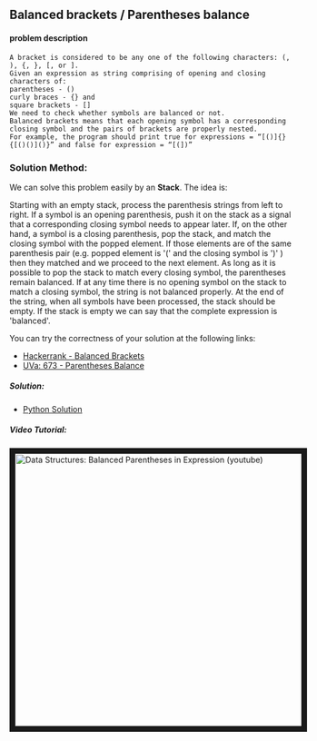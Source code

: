 ## Balanced brackets / Parentheses balance

#### problem description

```
A bracket is considered to be any one of the following characters: (, ), {, }, [, or ].
Given an expression as string comprising of opening and closing characters of:
parentheses - ()
curly braces - {} and
square brackets - []
We need to check whether symbols are balanced or not.
Balanced brackets means that each opening symbol has a corresponding closing symbol and the pairs of brackets are properly nested.
For example, the program should print true for expressions = “[()]{}{[()()]()}” and false for expression = “[(])”
```

### Solution Method:
We can solve this problem easily by an **Stack**. The idea is:

Starting with an empty stack, process the parenthesis strings from left to right. If a symbol is an opening parenthesis, push it on the stack as a signal that a corresponding closing symbol needs to appear later. If, on the other hand, a symbol is a closing parenthesis, pop the stack, and match the closing symbol with the popped element. If those elements are of the same parenthesis pair (e.g. popped element is '(' and the closing symbol is ')' ) then they matched and we proceed to the next element. As long as it is possible to pop the stack to match every closing symbol, the parentheses remain balanced. If at any time there is no opening symbol on the stack to match a closing symbol, the string is not balanced properly. At the end of the string, when all symbols have been processed, the stack should be empty. If the stack is empty we can say that the complete expression is 'balanced'.

You can try the correctness of your solution at the following links:
- [Hackerrank - Balanced Brackets](https://www.hackerrank.com/challenges/ctci-balanced-brackets)
- [UVa: 673 - Parentheses Balance](https://uva.onlinejudge.org/index.php?option=com_onlinejudge&Itemid=8&page=show_problem&problem=614)

##### Solution:
- [Python Solution](/python-solution)

##### Video Tutorial:
<a href="http://www.youtube.com/watch?feature=player_embedded&v=IhJGJG-9Dx8
" target="_blank"><img src="http://img.youtube.com/vi/IhJGJG-9Dx8/0.jpg"
alt="Data Structures: Balanced Parentheses in Expression (youtube)" width="640" height="480" border="10" /></a>
